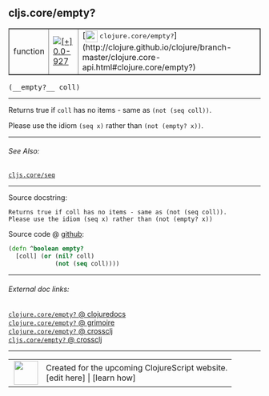 ## cljs.core/empty?



 <table border="1">
<tr>
<td>function</td>
<td><a href="https://github.com/cljsinfo/cljs-api-docs/tree/0.0-927"><img valign="middle" alt="[+] 0.0-927" title="Added in 0.0-927" src="https://img.shields.io/badge/+-0.0--927-lightgrey.svg"></a> </td>
<td>
[<img height="24px" valign="middle" src="http://i.imgur.com/1GjPKvB.png"> <samp>clojure.core/empty?</samp>](http://clojure.github.io/clojure/branch-master/clojure.core-api.html#clojure.core/empty?)
</td>
</tr>
</table>


 <samp>
(__empty?__ coll)<br>
</samp>

---

Returns true if `coll` has no items - same as `(not (seq coll))`.

Please use the idiom `(seq x)` rather than `(not (empty? x))`.



---


###### See Also:

[`cljs.core/seq`](../cljs.core/seq.md)<br>

---


Source docstring:

```
Returns true if coll has no items - same as (not (seq coll)).
Please use the idiom (seq x) rather than (not (empty? x))
```


Source code @ [github](https://github.com/clojure/clojurescript/blob/r1896/src/cljs/cljs/core.cljs#L1081-L1085):

```clj
(defn ^boolean empty?
  [coll] (or (nil? coll)
             (not (seq coll))))
```

<!--
Repo - tag - source tree - lines:

 <pre>
clojurescript @ r1896
└── src
    └── cljs
        └── cljs
            └── <ins>[core.cljs:1081-1085](https://github.com/clojure/clojurescript/blob/r1896/src/cljs/cljs/core.cljs#L1081-L1085)</ins>
</pre>

-->

---



###### External doc links:

[`clojure.core/empty?` @ clojuredocs](http://clojuredocs.org/clojure.core/empty_q)<br>
[`clojure.core/empty?` @ grimoire](http://conj.io/store/v1/org.clojure/clojure/1.7.0-beta3/clj/clojure.core/empty%3F/)<br>
[`clojure.core/empty?` @ crossclj](http://crossclj.info/fun/clojure.core/empty%3F.html)<br>
[`cljs.core/empty?` @ crossclj](http://crossclj.info/fun/cljs.core.cljs/empty%3F.html)<br>

---

 <table>
<tr><td>
<img valign="middle" align="right" width="48px" src="http://i.imgur.com/Hi20huC.png">
</td><td>
Created for the upcoming ClojureScript website.<br>
[edit here] | [learn how]
</td></tr></table>

[edit here]:https://github.com/cljsinfo/cljs-api-docs/blob/master/cljsdoc/cljs.core/emptyQMARK.cljsdoc
[learn how]:https://github.com/cljsinfo/cljs-api-docs/wiki/cljsdoc-files

<!--

This information was too distracting to show to readers, but I'll leave it
commented here since it is helpful to:

- pretty-print the data used to generate this document
- and show how to retrieve that data



The API data for this symbol:

```clj
{:description "Returns true if `coll` has no items - same as `(not (seq coll))`.\n\nPlease use the idiom `(seq x)` rather than `(not (empty? x))`.",
 :return-type boolean,
 :ns "cljs.core",
 :name "empty?",
 :signature ["[coll]"],
 :history [["+" "0.0-927"]],
 :type "function",
 :related ["cljs.core/seq"],
 :full-name-encode "cljs.core/emptyQMARK",
 :source {:code "(defn ^boolean empty?\n  [coll] (or (nil? coll)\n             (not (seq coll))))",
          :title "Source code",
          :repo "clojurescript",
          :tag "r1896",
          :filename "src/cljs/cljs/core.cljs",
          :lines [1081 1085]},
 :full-name "cljs.core/empty?",
 :clj-symbol "clojure.core/empty?",
 :docstring "Returns true if coll has no items - same as (not (seq coll)).\nPlease use the idiom (seq x) rather than (not (empty? x))"}

```

Retrieve the API data for this symbol:

```clj
;; from Clojure REPL
(require '[clojure.edn :as edn])
(-> (slurp "https://raw.githubusercontent.com/cljsinfo/cljs-api-docs/catalog/cljs-api.edn")
    (edn/read-string)
    (get-in [:symbols "cljs.core/empty?"]))
```

-->
